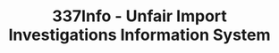 ---
layout: default
bigquery: https://console.cloud.google.com/bigquery?p=patents-public-data&d=usitc_investigations&page=dataset&project=sheets-management-319211
citation: US International Trade Commission 337Info Unfair Import Investigations Information
  System
contributors: US International Trade Comission
cost: None
description: US International Trade Commission 337Info Unfair Import Investigations
  Information System contains data on investigations done under Section 337. Section
  337 declares the infringement of certain statutory intellectual property rights
  and other forms of unfair competition in import trade to be unlawful practices.
  Most Section 337 investigations involve allegations of patent or registered trademark
  infringement.
documentation: FAQ and tutorial available on the site
last_edit: Mon, 04 Apr 2022 19:10:40 GMT
location: https://pubapps2.usitc.gov/337external/
maintained_by: US International Trade Comission
schema_fields: '[''copyrightNumbers'', ''docketNo'', ''finalDetNoViolation'', ''cafcAppeals'',
  ''patentNumber'', ''investigationTermDate'', ''scheduledEndDateEvidHear'', ''patentNumbers'',
  ''actualEndDateEvidHear'', ''respondent'', ''id'', ''ouiiAttorney'', ''markmanHearing'',
  ''issueDateOtherNonFinal'', ''teoProceedingInvolved'', ''gcAttorney'', ''invUnfairAct'',
  ''finalDetViolation'', ''finalIdOnViolationIssue'', ''endDateMarkmanHearing'', ''title'',
  ''htsNumbers'', ''trademarkNumbers'', ''investigationNo'', ''internalRemand'', ''currentStatus'',
  ''publication_number'', ''currentActiveALJ'', ''lastUpdated'', ''dateComplaintFiled'',
  ''teoReliefGranted'', ''complainant'', ''targetDate'', ''finalIdOnViolationDue'',
  ''reportingRequirements'', ''scheduledStartDateEvidHear'', ''aljAssigned'', ''startDateMarkmanHearing'',
  ''investigationType'', ''teoIdDueDate'', ''dateOfPublicationFrNotice'', ''ouiiParticipation'',
  ''teoIdIssueDate'', ''dateCreated'', ''actualStartDateEvidHear'']'
shortname: unfair_import_investigations
tags:
- import
- legal
- trade
timeframe: 2008-2021 (prior to 2008 downloadable as a JSON file)
title: 337Info - Unfair Import Investigations Information System
uuid: 2721f5ec-e599-4890-9265-9706719fc71e
---